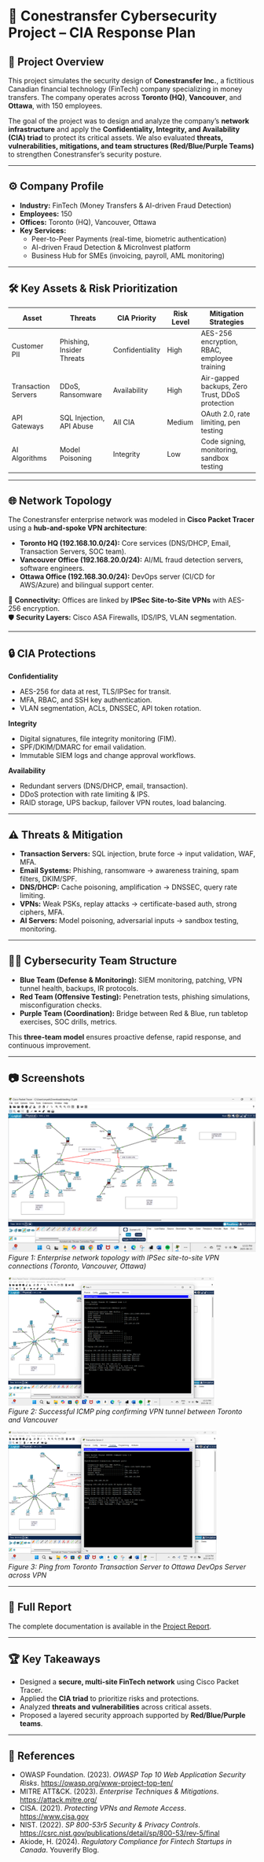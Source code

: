 # 🏦 Conestransfer Cybersecurity Project – CIA Response Plan

## 📌 Project Overview
This project simulates the security design of **Conestransfer Inc.**, a fictitious Canadian financial technology (FinTech) company specializing in money transfers. The company operates across **Toronto (HQ)**, **Vancouver**, and **Ottawa**, with 150 employees.  

The goal of the project was to design and analyze the company’s **network infrastructure** and apply the **Confidentiality, Integrity, and Availability (CIA) triad** to protect its critical assets. We also evaluated **threats, vulnerabilities, mitigations, and team structures (Red/Blue/Purple Teams)** to strengthen Conestransfer’s security posture.

---

## ⚙️ Company Profile
- **Industry:** FinTech (Money Transfers & AI-driven Fraud Detection)  
- **Employees:** 150  
- **Offices:** Toronto (HQ), Vancouver, Ottawa  
- **Key Services:**  
  - Peer-to-Peer Payments (real-time, biometric authentication)  
  - AI-driven Fraud Detection & MicroInvest platform  
  - Business Hub for SMEs (invoicing, payroll, AML monitoring)  

---

## 🛠️ Key Assets & Risk Prioritization
| Asset              | Threats                  | CIA Priority | Risk Level | Mitigation Strategies |
|--------------------|--------------------------|--------------|------------|-----------------------|
| Customer PII       | Phishing, Insider Threats| Confidentiality | High | AES-256 encryption, RBAC, employee training |
| Transaction Servers| DDoS, Ransomware         | Availability   | High | Air-gapped backups, Zero Trust, DDoS protection |
| API Gateways       | SQL Injection, API Abuse | All CIA       | Medium | OAuth 2.0, rate limiting, pen testing |
| AI Algorithms      | Model Poisoning          | Integrity     | Low | Code signing, monitoring, sandbox testing |

---

## 🌐 Network Topology
The Conestransfer enterprise network was modeled in **Cisco Packet Tracer** using a **hub-and-spoke VPN architecture**:  

- **Toronto HQ (192.168.10.0/24):** Core services (DNS/DHCP, Email, Transaction Servers, SOC team).  
- **Vancouver Office (192.168.20.0/24):** AI/ML fraud detection servers, software engineers.  
- **Ottawa Office (192.168.30.0/24):** DevOps server (CI/CD for AWS/Azure) and bilingual support center.  

🔐 **Connectivity:** Offices are linked by **IPSec Site-to-Site VPNs** with AES-256 encryption.  
🛡️ **Security Layers:** Cisco ASA Firewalls, IDS/IPS, VLAN segmentation.  

---

## 🔒 CIA Protections
**Confidentiality**  
- AES-256 for data at rest, TLS/IPSec for transit.  
- MFA, RBAC, and SSH key authentication.  
- VLAN segmentation, ACLs, DNSSEC, API token rotation.  

**Integrity**  
- Digital signatures, file integrity monitoring (FIM).  
- SPF/DKIM/DMARC for email validation.  
- Immutable SIEM logs and change approval workflows.  

**Availability**  
- Redundant servers (DNS/DHCP, email, transaction).  
- DDoS protection with rate limiting & IPS.  
- RAID storage, UPS backup, failover VPN routes, load balancing.  

---

## ⚠️ Threats & Mitigation
- **Transaction Servers:** SQL injection, brute force → input validation, WAF, MFA.  
- **Email Systems:** Phishing, ransomware → awareness training, spam filters, DKIM/SPF.  
- **DNS/DHCP:** Cache poisoning, amplification → DNSSEC, query rate limiting.  
- **VPNs:** Weak PSKs, replay attacks → certificate-based auth, strong ciphers, MFA.  
- **AI Servers:** Model poisoning, adversarial inputs → sandbox testing, monitoring.  

---

## 👩‍💻 Cybersecurity Team Structure
- **Blue Team (Defense & Monitoring):** SIEM monitoring, patching, VPN tunnel health, backups, IR protocols.  
- **Red Team (Offensive Testing):** Penetration tests, phishing simulations, misconfiguration checks.  
- **Purple Team (Coordination):** Bridge between Red & Blue, run tabletop exercises, SOC drills, metrics.  

This **three-team model** ensures proactive defense, rapid response, and continuous improvement.  

---

## 📷 Screenshots
![Network Topology](images/network-topology.png)  
*Figure 1: Enterprise network topology with IPSec site-to-site VPN connections (Toronto, Vancouver, Ottawa)*

![Ping Test Toronto → Vancouver](images/ping-test-toronto-vancouver.png)  
*Figure 2: Successful ICMP ping confirming VPN tunnel between Toronto and Vancouver*

![Ping Test Toronto → Ottawa](images/ping-test-ottawa.png)  
*Figure 3: Ping from Toronto Transaction Server to Ottawa DevOps Server across VPN*

---

## 📑 Full Report
The complete documentation is available in the [Project Report](docs/Conestransfer_Project_Report.pdf).  

---

## 🏆 Key Takeaways
- Designed a **secure, multi-site FinTech network** using Cisco Packet Tracer.  
- Applied the **CIA triad** to prioritize risks and protections.  
- Analyzed **threats and vulnerabilities** across critical assets.  
- Proposed a layered security approach supported by **Red/Blue/Purple teams**.  

---

## 📖 References
- OWASP Foundation. (2023). *OWASP Top 10 Web Application Security Risks*. https://owasp.org/www-project-top-ten/  
- MITRE ATT&CK. (2023). *Enterprise Techniques & Mitigations*. https://attack.mitre.org/  
- CISA. (2021). *Protecting VPNs and Remote Access*. https://www.cisa.gov  
- NIST. (2022). *SP 800-53r5 Security & Privacy Controls*. https://csrc.nist.gov/publications/detail/sp/800-53/rev-5/final  
- Akiode, H. (2024). *Regulatory Compliance for Fintech Startups in Canada*. Youverify Blog.  
